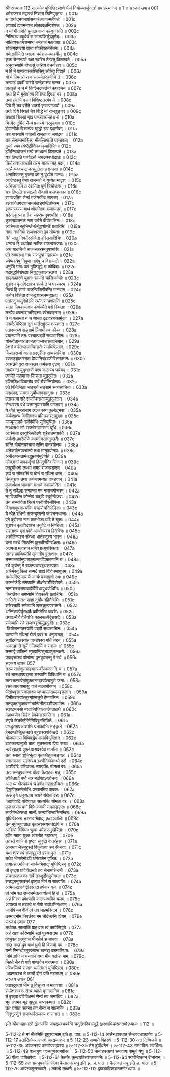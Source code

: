 श्रीः
अध्यायः 112
सात्यकेः युधिष्ठिररक्षणे भीमं नियोज्यार्जुनदर्शनाय प्रस्थानम् ॥ 1 ॥
सञ्जय उवाच 	001  
धर्मराजस्य तद्वाक्यं निशम्य शिनिपुङ्गवः ।	001a  
स पार्थाद्भयमाशंसन्परित्यागान्महीपतेः ॥	001c  
अपवादं ह्यात्मनश्च लोकाद्रक्षन्विशेषतः ।	002a  
न मां भीतमिति ब्रूयात्प्रयान्तं फल्गुनं प्रति ॥	002c  
निश्चित्य बहुधैवं स सात्यकिर्युद्धदुर्मदः ।	003a  
नातिव्यक्तमिवाभाष्य धर्मराजं महायशाः ॥	003c  
शोकगद्गदया वाचा शोकोपहतचेतनः ।	004a  
यथेदानीमिति ध्यात्वा धर्मराजमथाब्रवीत् ॥	004c  
कृतां चेन्मन्यसे रक्षां स्वस्ति तेऽस्तु विशाम्पते ।	005a  
अनुयास्यामि बीभत्सुं करिष्ये वचनं तव ॥	005c  
न हि मे पाण्डवात्कश्चित्त्रिषु लोकेषु विद्यते ।	006a  
यो मे प्रियतरो राजन्सत्यमेतद्ब्रवीमि ते ॥	006c  
तस्याहं पदवीं यास्ये सन्देशात्तव मानद ।	007a  
त्वत्कृते न च मे किञ्चिदकर्तव्यं कथञ्चन ॥	007c  
यथा हि मे गुरोर्वाक्यं विशिष्टं द्विपदां वर ।	008a  
तथा तवापि वचनं विशिष्टतरमेव मे ॥	008c  
प्रिये हि तव वर्तेते भ्रातरौ कृष्णपाण्डवौ ।	009a  
तयोः प्रिये स्थितं चैव विद्धि मां राजपुङ्गव ॥	009c  
तवाज्ञां शिरसा गृह्य पाण्डवार्थमहं प्रभो ।	010a  
भित्त्वेदं दुर्भिदं सैन्यं प्रयास्ये नरपुङ्गव ॥	010c  
द्रोणानीकं विशाम्येष क्रुद्धो झष इवार्णवम् ।	011a  
तत्र यास्यामि यत्रासौ राजन्राजा जयद्रथः ॥	011c  
यत्र सेनान्तमाश्रित्य भीतस्तिष्ठति पाण्डवात् ।	012a  
गुप्तो रथवरश्रेष्ठैर्द्रौणिकर्णकृपादिभिः ॥	012c  
इतिस्त्रियोजनं मन्ये तमध्वानं विशाम्पते ।	013a  
यत्र तिष्ठति पार्थोऽसौ जयद्रथवधोद्यतः ॥	013c  
त्रियोजनगतस्यापि तस्य यास्याम्यहं पदम् ।	014a  
आसैन्धववधाद्राजन्सुदृढेनान्तरात्मना ॥	014c  
अनादिष्टस्तु गुरुणा को नु युध्येत मानवः ।	015a  
आदिष्टस्तु यथा राजन्को न युध्येत मादृशः ॥	015c  
अभिजानामि तं देशमितः पूर्णं त्रियोजनम् ।	016a  
यत्र तिष्ठति राजाऽसौ सैन्धवो बालघातकः ॥	016c  
सागरप्रतिमं सैन्यं गर्जन्तमिव सागरम् ।	017a  
हलशक्तिगदाप्रासचर्मखड्गर्ष्टितोमरम् ।	017c  
इष्वस्त्रवरसम्बाधं क्षोभयित्वा व्रजाम्यहम् ॥	017e  
यदेतत्कुञ्जरानीकं सहस्रमनुपश्यसि ।	018a  
कुलमाञ्जनकं नाम यत्रैते वीर्यशालिनः ॥	018c  
आस्थिता बहुभिर्म्लेच्छैर्युद्धशौण्डैः प्रहारिभिः ।	019a  
नागा नगनिभा राजन्क्षरन्त इव तोयदाः ॥	019c  
नैते जातु निवर्तेरन्प्रेषिता हस्तिसादिभिः ।	020a  
अन्यत्र हि वधादेषां नास्ति राजन्पराजयः ॥	020c  
अथ यान्रथिनो राजन्सहस्रमनुपश्यसि ।	021a  
एते रुक्मरथा नाम राजपुत्रा महारथाः ॥	021c  
रथेष्वस्त्रेषु निपुणा नागेषु च विशाम्पते ।	022a  
धनुर्वेदे गताः पारं मुष्टियुद्धे च कोविदाः ॥	022c  
गदायुद्धविशेषज्ञा नियुद्धकुशलास्तथा ।	023a  
खड्गप्रहरणे युक्ताः सम्पाते चासिचर्मणोः ॥	023c  
शूराश्च कृतविद्याश्च स्पर्धन्ते च परस्परम् ।	024a  
नित्यं हि समरे राजन्विजिगीषन्ति मानवान् ॥	024c  
कर्णेन विहिता राजन्दुःशासनमनुव्रताः ।	025a  
एतांस्तु वासुदेवोऽपि रथोदारान्प्रशंसति ॥	025c  
सततं प्रियकामाश्च कर्णस्यैते वशे स्थिताः ।	026a  
तस्यैव वचनाद्राजन्निवृत्ताः श्वेतवाहनात् ॥	026c  
ते न क्लान्ता न च श्रान्ता दृढावरणकार्मुकाः ।	027a  
मदर्थेऽधिष्ठिता नूनं धार्तराष्ट्रस्य शासनात् ॥	027c  
एतान्प्रमथ्य सङ्ग्रामे प्रियार्थं तव कौरव ।	028a  
प्रयास्यामि ततः पश्चात्पदवीं सव्यसाचिनः ॥	028c  
यांस्त्वेतानपरान्राजन्नागान्सप्तशतानिमान् ।	029a  
प्रेक्षसे वर्मसञ्छन्नान्किरातैः समधिष्ठितान् ॥	029c  
किरातराजो यान्प्रादाद्गृहीतः सव्यसाचिना ।	030a  
स्वलङ्कृतांस्तदा प्रेष्यानिच्छञ्जीवितमात्मनः ॥	030c  
आसन्नेते पुरा राजंस्तव कर्मकरा दृढम् ।	031a  
त्वामेवाद्य युयुत्सन्ते पश्य कालस्य पर्ययम् ॥	031c  
एषामेते महामात्राः किराता युद्धदुर्मदाः ।	032a  
हस्तिशिक्षाविदश्चैव सर्वे चैवाग्नियोनयः ॥	032c  
एते विनिर्जिताः सङ्ख्ये सङ्ग्रामे सव्यसाचिना ।	033a  
मदर्थमद्य संयत्ता दुर्योधनवशानुगाः ॥	033c  
एतान्हत्वा शरै राजन्किरातान्युद्धदुर्मदान् ।	034a  
सैन्धवस्य वधे यत्तमनुयास्यामि पाण्डवम् ॥	034c  
ये त्वेते सुमहानाग अञ्जनस्य कुलोद्भवाः ।	035a  
कर्कशाश्च विनीताश्च प्रभिन्नकरटामुखाः ॥	035c  
जाम्बूनदमयैः सर्वैर्वर्मभिः सुविभूषिताः ।	036a  
लब्धलक्षा रणे राजन्नैरावणसमा युधि ॥	036c  
आस्थिता दस्युभिस्तीक्ष्णैः शूरैरुत्तमपार्वतैः ।	037a  
कर्कशैः प्रवरैर्योधैः कार्ष्णायसतनुच्छदैः ॥	037c  
सन्ति गोयोनयश्चात्र सन्ति वानरयोनयः ।	038a  
अनेकयोनयश्चान्ये तथा मानुषयोनयः ॥	038c  
अनीकमसतामेतद्धूम्रवर्णमुदीर्यते ।	039a  
म्लेच्छानां पापकर्तॄणां हिमदुर्गनिवासिनाम् ॥	039c  
एतद्दुर्योधनो लब्ध्वा समग्रं राजमण्डलम् ।	040a  
कृपं च सौमदत्तिं च द्रोणं च रथिनां वरम् ॥	040c  
सिन्धुराजं तथा कर्णमवमन्यत पाण्डवान् ।	041a  
कृतार्थमथ चात्मानं मन्यते कालचोदितः ॥	041c  
ते तु सर्वेऽद्य सम्प्राप्ता मम नाराचगोचरम् ।	042a  
नभविष्यन्ति कौन्तेय यद्यपि स्युर्मनोजवाः ॥	042c  
तेन सम्भाविता नित्यं परवीर्योपजीविना ।	043a  
विनाशमुपयास्यन्ति मच्छरौघनिपीडिताः ॥	043c  
ये त्वेते रथिनो राजन्दृश्यन्ते काञ्चनध्वजाः ।	044a  
एते दुर्वारणा नाम काम्भोजा यदि ते श्रुताः ॥	044c  
शूराश्च कृतविद्याश्च धनुर्वेदे च निष्ठिताः ।	045a  
संहताश्च भृशं ह्येते अन्योन्यस्य हितैषिणः ॥	045c  
अक्षौहिण्यश्च संरब्धा धार्तराष्ट्रस्य भारत ।	046a  
यत्ता मदर्थे तिष्ठन्ति कुरुवीराभिरक्षिताः ॥	046c  
अप्रमत्ता महाराज मामेव प्रत्युपस्थिताः ।	047a  
तानहं प्रमथिष्यामि तृणानीव हुताशनः ॥	047c  
तस्मात्सर्वानुपासङ्गान्सर्वोपकरणानि च ।	048a  
रथे कुर्वन्तु मे राजन्यथावद्रथकल्पकाः ॥	048c  
अस्मिंस्तु किल सम्मर्दे ग्राह्यं विविधमायुधम् ।	049a  
यथोपदिष्टमाचार्यैः कार्यः पञ्चगुणो रथः ॥	049c  
काम्भोजैर्हि समेष्यामि तीक्ष्णैराशीविषोपमैः ।	050a  
नानाशस्त्रसमावायैर्विविधायुधयोधिभिः ॥	050c  
किरातैश्च समेष्यामि विषकल्पैः प्रहारिभिः ।	051a  
लालितैः सततं राज्ञा दुर्योधनहितैषिभिः ॥	051c  
शकैश्चापि समेष्यामि शक्रतुल्यपराक्रमैः ।	052a  
अग्निकल्पैर्दुराधर्षैः प्रदीप्तैरिव पावकैः ॥	052c  
तथाऽन्यैर्विविधैर्योधैः कालकल्पैर्दुरासदैः ।	053a  
समेष्यामि रणे राजन्बहुभिर्युद्धदुर्मदैः ॥	053c  
\'त्रियोजनगतस्यापि पदवीं सव्यसाचिनः ।	054a  
यास्यामि रथिनां श्रेष्ठं प्रवरं च धनुष्मताम् ॥	054c  
सूर्योदयगतस्याहं पाण्डवस्य गतिं चरन् ।	055a  
अपराह्णगते सूर्ये गमिष्यामि न संशयः ॥\'	055c  
तस्माद्वै वाजिनो मुख्यान्विश्रुताञ्शुभलक्षणैः ।	056a  
उपावृत्तांश्च पीतांश्च पुनर्युञ्जन्तु मे रथे ॥	056c  
सञ्जय उवाच 	057  
तस्य सर्वानुपासङ्गान्सर्वोपकरणानि च ।	057a  
रथे चास्थापयद्राजा शस्त्राणि विविधानि च ॥	057c  
ततस्तान्सर्वतोमुक्तान्सदश्वांश्चतुरो जनाः ।	058a  
रसवत्पाययामासुः पानं मदसमीरणम् ॥	058c  
पीतोपवृत्तान्स्नातांश्च जग्धान्नान्समलङ्कृतान् ।	059a  
विनीतशल्यांस्तुरगांश्चतुरो हेममालिनः ॥	059c  
तान्युक्तान्रुक्मवर्णाभान्विनीताञ्शीघ्रगामिनः ।	060a  
संहृष्टमनसो व्यग्रान्विधिवत्कल्पितान्रथे ॥	060c  
महाध्वजेन सिंहेन हेमकेसरमालिना ।	061a  
संवृते केतकैर्हैर्मैर्मणिविद्रुमचित्रितैः ॥	061c  
पाण्डुराभ्रप्रकाशाभिः पताकाभिरलङ्कृते ।	062a  
हेमदण्डोच्छ्रितच्छत्रे बहुशस्त्रपरिच्छदे ।	062c  
योजयामास विधिवद्धेमभाण्डविभूषितान् ॥	062e  
दारुकस्यानुजो भ्राता सूतस्तस्य प्रियः सखा ।	063a  
न्यवेदयद्रथं युक्तं वासवस्येव मातलिः ॥	063c  
ततः स्नातः शुचिर्भूत्वा कृतकौतुकमङ्गलः ।	064a  
स्नातकानां सहस्रस्य स्वर्णनिष्कानथो ददौ ॥	064c  
आशीर्वादैः परिष्वक्तः सात्यकिः श्रीमतां वरः ।	065a  
ततः समधुपर्काम्भः पीत्वा कैरातकं मधु ॥	065c  
लोहिताक्षो बभौ तत्र मदविह्वललोचनः ।	066a  
आलभ्य वीरकांस्यं च हर्षेण महताऽन्वितः ॥	066c  
द्विगुणीकृततेजोभिः प्रज्वलन्निव पावकः ।	067a  
उत्सङ्गे धनुरादाय सशरं रथिनां वरः ॥	067c  
\'आशीर्वादैः परिष्वक्तः सात्यकिः श्रीमतां वरः ।\'	068a  
कृतस्वस्त्ययनो विप्रैः कवची समलङ्कृतः ॥	068c  
लाजैर्गन्धैस्तथा माल्यैः कन्याभिश्चाभिनन्दितः ।	069a  
युधिष्ठिरस्य चरणावभिवाद्य कृताञ्जलिः ॥	069c  
तेन मूर्धन्युपाघ्रातः कृतस्वस्त्ययनोऽपि च ।	070a  
आशिषो विविधाः श्रुत्वा धर्मराजमुखेरिताः ।	070c  
हर्षेण महता युक्त आरुरोह महारथम् ॥	070e  
ततस्ते वाजिनो हृष्टाः सुपुष्टा वातरंहसः ।	071a  
अजय्या जैत्रमूहुस्तं विकुर्वाणाः स्म सैन्धवाः ।	071c  
यथा शक्ररथं राजन्नूहुस्ते हरयः पुरा ॥	071e  
तथैव भीमसेनोऽपि धर्मराजेन पूजितः ।	072a  
प्रायात्सात्यकिना सार्धमभिवाद्य युधिष्ठिरम् ॥	072c  
तौ दृष्ट्वा प्रविविक्षन्तौ तव सेनामरिन्दमौ ।	073a  
संयत्तास्तावकाः सर्वे तस्थुर्द्रोणपुरोगमाः ॥	073c  
सन्नद्धमनुगच्छन्तं दृष्ट्वा भीमं स सात्यकिः ।	074a  
अभिनन्द्याब्रवीद्वीरस्तदा हर्षकरं वचः ॥	074c  
त्वं भीम रक्ष राजानमेतत्कार्यतमं हि ते ।	075a  
अहं भित्त्वा प्रवेक्ष्यामि कालपक्वमिदं बलम् ॥	075c  
आयत्यां च तदात्वे च श्रेयो राज्ञोऽभिरक्षणम् ।	076a  
जानीषे मम वीर्यं त्वं तव चाहमरिन्दम ।	076c  
तस्माद्भीम निवर्तस्व मम चेदिच्छसि प्रियम् ॥	076e  
सञ्जय उवाच 	077  
तथोक्तः सात्यकिं प्राह व्रज त्वं कार्यसिद्धये ।	077a  
अहं राज्ञः करिष्यामि रक्षां पुरुषसत्तम ॥	077c  
एवमुक्तः प्रत्युवाच भीमसेनं स माधवः ।	078a  
गच्छ गच्छ ध्रुवं पार्थ ध्रुवो हि विजयो मम ॥	078c  
यन्मे स्निग्धोऽनुरक्तश्च त्वमद्य वशमास्थितः ।	079a  
निमित्तानि च धन्यानि यथा भीम वदन्ति माम् ॥	079c  
निहते सैन्धवे पापे पाण्डवेन महात्मना ।	080a  
परिष्वजिष्ये राजानं धर्मात्मानं युधिष्ठिरम् ।	080c  
\'अप्रमादश्च ते कार्यो द्रोणं प्रति महारथम् ॥\'	080e  
सञ्जय उवाच 	081  
एतावदुक्त्वा भीमं तु विसृज्य च महायशाः ।	081a  
सम्प्रैक्षत्तावकं सैन्यं व्याघ्रो मृगगणानिव ॥	081c  
तं दृष्ट्वा प्रविविक्षन्तं सैन्यं तव जनाधिप ।	082a  
भूय एवाभवन्मूढं सुभृशं चाप्यकम्पत ॥	082c  
ततः प्रयातः सहसा तव सैन्यं स सात्यकिः ।	083a  
दिदृक्षुरर्जुनं राजन्धर्मराजस्य शासनात् ॥ ॥	083c  

इति श्रीमन्महाभारते द्रोणपर्वणि जयद्रथवधपर्वणि चतुर्दशदिवसयुद्धे द्वादशाधिकशततमोऽध्यायः ॥ 112 ॥

5-112-2 ते मां भीतमिति ब्रूयुरयान्तम् इति झ. पाठः ॥ 5-112-14 आसैन्धववधात् सैन्धववधात्प्रागेव ॥ 5-112-17 हलादितोमरान्तमर्श आद्यजन्तम् ॥ 5-112-23 सम्पाते विहरणे ॥ 5-112-30 तदा दिग्विजये ॥ 5-112-35 अञ्जनस्य वरुणोपवाह्यस्य ॥ 5-112-35 तेन दुर्योधनेन । 5-112-43 सम्भावितः संवर्धिताः ॥ 5-112-49 पञ्चगुणः पञ्चगुणसामग्रीकः ॥ 5-112-50 नानाशस्त्राणां समावायः समूहो येषु ॥ 5-112-56 पीताः पायितपेयाः ॥ 5-112-61 केतकैः कुन्दघटितशलाकाभिः ॥ 5-112-64 स्वर्णनिष्कान् दीनारान् ॥ 5-112-65 ततः समधुपर्कार्हः पीत्वा कैलातकं मधु इति झ. ञ. पाठः । कैलावतं मधु इति ङ. पाठः ॥ 5-112-76 आयत्यामुत्तरकाले । तदात्वे तत्क्षणे ॥ 5-112-112 द्वादशाधिकशततमोऽध्यायः ॥
